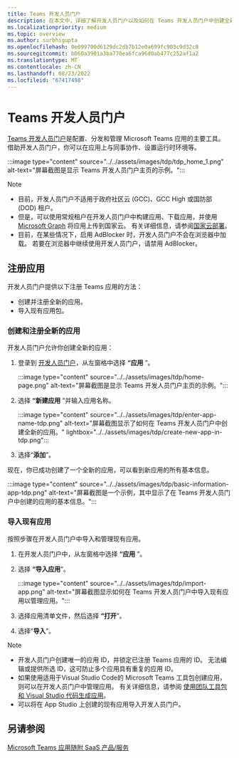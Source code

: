 ```yaml
---
title: Teams 开发人员门户
description: 在本文中，详细了解开发人员门户以及如何在 Teams 开发人员门户中创建全新应用和导入现有应用。
ms.localizationpriority: medium
ms.topic: overview
ms.author: surbhigupta
ms.openlocfilehash: 0e099700d6129dc2db7b12e0a699fc903c9d32c8
ms.sourcegitcommit: b060a3901a3ba770ea6fca96d0ab477c252af1a2
ms.translationtype: MT
ms.contentlocale: zh-CN
ms.lasthandoff: 08/23/2022
ms.locfileid: "67417498"
---
```

# <a name="developer-portal-for-teams"></a>Teams 开发人员门户

<a href="https://dev.teams.microsoft.com" target="_blank">Teams 开发人员门户</a>是配置、分发和管理 Microsoft Teams 应用的主要工具。 借助开发人员门户，你可以在应用上与同事协作、设置运行时环境等。

:::image type="content" source="../../assets/images/tdp/tdp_home_1.png" alt-text="屏幕截图是显示 Teams 开发人员门户主页的示例。":::

> [!NOTE]
>
> * 目前，开发人员门户不适用于政府社区云 (GCC)、GCC High 或国防部 (DOD) 租户。
> * 但是，可以使用常规租户在开发人员门户中构建应用、下载应用，并使用 [Microsoft Graph](/graph/api/teamsapp-publish?view=graph-rest-1.0&tabs=http&preserve-view=true) 将应用上传到国家云。 有关详细信息，请参阅[国家云部署](/graph/deployments)。
> * 目前，在某些情况下，启用 AdBlocker 时，开发人员门户不会在浏览器中加载。 若要在浏览器中继续使用开发人员门户，请禁用 AdBlocker。

## <a name="register-an-app"></a>注册应用

开发人员门户提供以下注册 Teams 应用的方法：

* 创建并注册全新的应用。
* 导入现有应用包。

### <a name="create-and-register-a-brand-new-app"></a>创建和注册全新的应用

开发人员门户允许你创建全新的应用：

1. 登录到 [开发人员门户](https://dev.teams.microsoft.com)，从左窗格中选择 **“应用** ”。

   :::image type="content" source="../../assets/images/tdp/home-page.png" alt-text="屏幕截图是显示 Teams 开发人员门户主页的示例。":::

1. 选择 **“新建应用** ”并输入应用名称。

   :::image type="content" source="../../assets/images/tdp/enter-app-name-tdp.png" alt-text="屏幕截图显示了如何在 Teams 开发人员门户中创建全新的应用。" lightbox="../../assets/images/tdp/create-new-app-in-tdp.png":::

1. 选择“**添加**”。

现在，你已成功创建了一个全新的应用，可以看到新应用的所有基本信息。

:::image type="content" source="../../assets/images/tdp/basic-information-app-tdp.png" alt-text="屏幕截图是一个示例，其中显示了在 Teams 开发人员门户中创建的应用的基本信息。":::

### <a name="import-an-existing-app"></a>导入现有应用

按照步骤在开发人员门户中导入和管理现有应用。

1. 在开发人员门户中，从左窗格中选择 **“应用** ”。
1. 选择 **“导入应用**”。

   :::image type="content" source="../../assets/images/tdp/import-app.png" alt-text="屏幕截图显示如何在 Teams 开发人员门户中导入现有应用以管理应用。":::

1. 选择应用清单文件，然后选择 **“打开**”。
1. 选择“**导入**”。

> [!NOTE]
>
> * 开发人员门户创建唯一的应用 ID，并锁定已注册 Teams 应用的 ID。 无法编辑或提供所选 ID，这可防止多个应用具有重复的应用 ID。
> * 如果使用适用于Visual Studio Code的 Microsoft Teams 工具包创建应用，则可以在开发人员门户中管理应用。 有关详细信息，请参阅 [使用团队工具包和 Visual Studio 代码生成应用](~/toolkit/visual-studio-code-overview.md)。
> * 可以将在 App Studio 上创建的现有应用导入开发人员门户。

## <a name="see-also"></a>另请参阅

[Microsoft Teams 应用随附 SaaS 产品/服务](~/concepts/deploy-and-publish/appsource/prepare/include-saas-offer.md)
